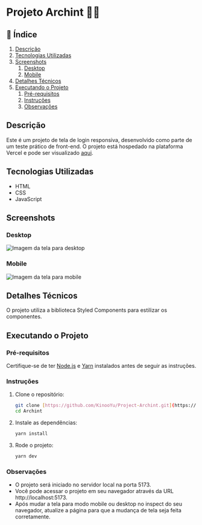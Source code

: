 # Projeto Archint 👩‍💻

## 📌 Índice
1. [Descrição](#descricao)
2. [Tecnologias Utilizadas](#tecnologias)
3. [Screenshots](#screenshots)
    1. [Desktop](#desktop)
    2. [Mobile](#mobile)
4. [Detalhes Técnicos](#detalhes-tecnicos)
5. [Executando o Projeto](#executando-projeto)
    1. [Pré-requisitos](#pre-requisitos)
    2. [Instruções](#instrucoes)
    3. [Observações](#observacoes)

## Descrição <a name="descricao"></a>

Este é um projeto de tela de login responsiva, desenvolvido como parte de um teste prático de front-end. O projeto está hospedado na plataforma Vercel e pode ser visualizado [aqui](https://project-archint.vercel.app/).

## Tecnologias Utilizadas <a name="tecnologias"></a>

- HTML
- CSS
- JavaScript

## Screenshots <a name="screenshots"></a>

### Desktop <a name="desktop"></a>
![Imagem da tela para desktop](https://media.discordapp.net/attachments/1110269729018478652/1191489197861765180/desktop.png?ex=65a59fc9&is=65932ac9&hm=eeceea89eabdaa2af5becc4f40b6f2fea8ce0e0dd883c3778a74de0e27b7ace6&=&format=webp&quality=lossless&width=1362&height=679)

### Mobile <a name="mobile"></a>
![Imagem da tela para mobile](https://media.discordapp.net/attachments/1110269729018478652/1191489198272811079/mobile.png?ex=65a59fc9&is=65932ac9&hm=8891b149338eaf5790ad33cb764f271f55832c957b69863709cda2fb5198ad74&=&format=webp&quality=lossless&width=320&height=679)

## Detalhes Técnicos <a name="detalhes-tecnicos"></a>

O projeto utiliza a biblioteca Styled Components para estilizar os componentes.

## Executando o Projeto <a name="executando-projeto"></a>

### Pré-requisitos <a name="pre-requisitos"></a>

Certifique-se de ter [Node.js](https://nodejs.org/) e [Yarn](https://yarnpkg.com/) instalados antes de seguir as instruções.

### Instruções <a name="instrucoes"></a>

1. Clone o repositório:

    ```bash
    git clone [https://github.com/KinooYu/Project-Archint.git](https://github.com/KinooYu/Project-Archint.git)
    cd Archint
    ```

2. Instale as dependências:

    ```bash 
    yarn install
    ```

3. Rode o projeto:

    ```bash 
    yarn dev
    ```

### Observações <a name="observacoes"></a>

- O projeto será iniciado no servidor local na porta 5173.
- Você pode acessar o projeto em seu navegador através da URL http://localhost:5173.
- Após mudar a tela para modo mobile ou desktop no inspect do seu navegador, atualize a página para que a mudança de tela seja feita corretamente.

